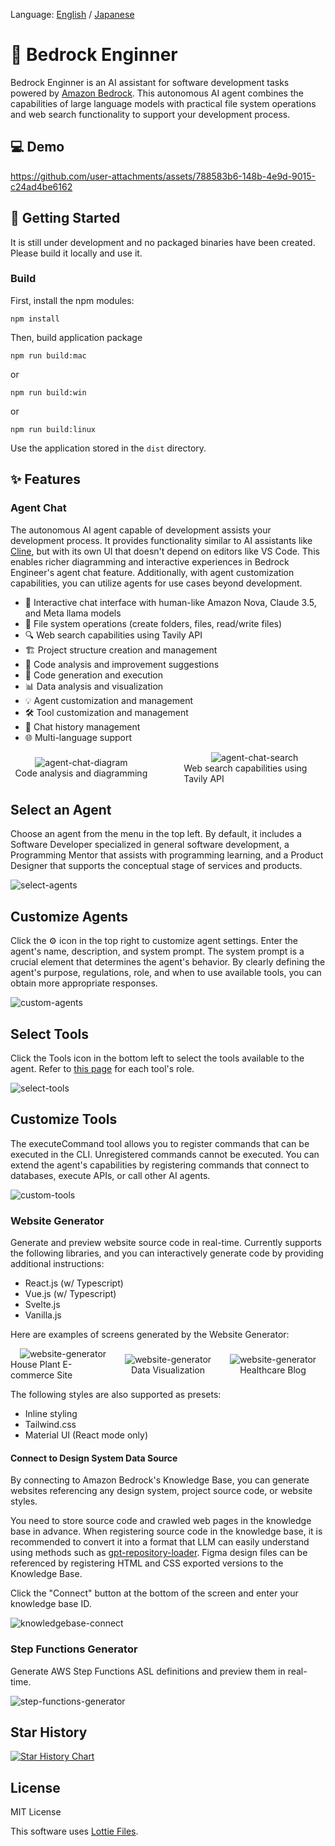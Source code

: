 Language: [English](./README.md) / [Japanese](./README-ja.md)

# 🧙 Bedrock Enginner

Bedrock Enginner is an AI assistant for software development tasks powered by [Amazon Bedrock](https://aws.amazon.com/bedrock/). This autonomous AI agent combines the capabilities of large language models with practical file system operations and web search functionality to support your development process.

## 💻 Demo

https://github.com/user-attachments/assets/788583b6-148b-4e9d-9015-c24ad4be6162

## 🍎 Getting Started

It is still under development and no packaged binaries have been created. Please build it locally and use it.

### Build

First, install the npm modules:

```
npm install
```

Then, build application package

```
npm run build:mac
```

or

```
npm run build:win
```

or

```
npm run build:linux
```

Use the application stored in the `dist` directory.

## ✨ Features

### Agent Chat

The autonomous AI agent capable of development assists your development process. It provides functionality similar to AI assistants like [Cline](https://github.com/cline/cline), but with its own UI that doesn't depend on editors like VS Code. This enables richer diagramming and interactive experiences in Bedrock Engineer's agent chat feature. Additionally, with agent customization capabilities, you can utilize agents for use cases beyond development.

- 💬 Interactive chat interface with human-like Amazon Nova, Claude 3.5, and Meta llama models
- 📁 File system operations (create folders, files, read/write files)
- 🔍 Web search capabilities using Tavily API
- 🏗️ Project structure creation and management
- 🧐 Code analysis and improvement suggestions
- 📝 Code generation and execution
- 📊 Data analysis and visualization
- 💡 Agent customization and management
- 🛠️ Tool customization and management
- 🔄 Chat history management
- 🌐 Multi-language support

<div style="display: flex; justify-content: space-between;">
  <div style="width: 45%; display: flex; flex-direction: column; justify-content: center; align-items: center;">
    <img src="./assets/agent-chat-diagram.png" alt="agent-chat-diagram">
    <span>Code analysis and diagramming</span>
  </div>
  <div style="width: 45%; display: flex; flex-direction: column; justify-content: center; align-items: center;">
    <img src="./assets/agent-chat-search.png" alt="agent-chat-search">
    <span>Web search capabilities using Tavily API</span>
  </div>
</div>

## Select an Agent

Choose an agent from the menu in the top left. By default, it includes a Software Developer specialized in general software development, a Programming Mentor that assists with programming learning, and a Product Designer that supports the conceptual stage of services and products.

![select-agents](./assets/select-agents.png)

## Customize Agents

Click the ⚙️ icon in the top right to customize agent settings. Enter the agent's name, description, and system prompt. The system prompt is a crucial element that determines the agent's behavior. By clearly defining the agent's purpose, regulations, role, and when to use available tools, you can obtain more appropriate responses.

![custom-agents](./assets/custom-agents.png)

## Select Tools

Click the Tools icon in the bottom left to select the tools available to the agent. Refer to [this page](./src/preload/tools/tools.ts) for each tool's role.

![select-tools](./assets/select-tools.png)

## Customize Tools

The executeCommand tool allows you to register commands that can be executed in the CLI. Unregistered commands cannot be executed. You can extend the agent's capabilities by registering commands that connect to databases, execute APIs, or call other AI agents.

![custom-tools](./assets/custom-tools.png)

### Website Generator

Generate and preview website source code in real-time. Currently supports the following libraries, and you can interactively generate code by providing additional instructions:

- React.js (w/ Typescript)
- Vue.js (w/ Typescript)
- Svelte.js
- Vanilla.js

Here are examples of screens generated by the Website Generator:

<div style="display: flex; justify-content: space-between;">
  <div style="width: 45%; display: flex; flex-direction: column; justify-content: center; align-items: center;">
    <img src="./assets/website-generator.png" alt="website-generator">
    <span>House Plant E-commerce Site</span>
  </div>
  <div style="width: 45%; display: flex; flex-direction: column; justify-content: center; align-items: center;">
    <img src="./assets/website-generator-data-visualization.png" alt="website-generator">
    <span>Data Visualization</span>
  </div>
  <div style="width: 45%; display: flex; flex-direction: column; justify-content: center; align-items: center;">
    <img src="./assets/website-generator-healthcare.png" alt="website-generator">
    <span>Healthcare Blog</span>
  </div>
</div>

The following styles are also supported as presets:

- Inline styling
- Tailwind.css
- Material UI (React mode only)

#### Connect to Design System Data Source

By connecting to Amazon Bedrock's Knowledge Base, you can generate websites referencing any design system, project source code, or website styles.

You need to store source code and crawled web pages in the knowledge base in advance. When registering source code in the knowledge base, it is recommended to convert it into a format that LLM can easily understand using methods such as [gpt-repository-loader](https://github.com/mpoon/gpt-repository-loader). Figma design files can be referenced by registering HTML and CSS exported versions to the Knowledge Base.

Click the "Connect" button at the bottom of the screen and enter your knowledge base ID.

![knowledgebase-connect](./assets//knowledgebase-connect.gif)

### Step Functions Generator

Generate AWS Step Functions ASL definitions and preview them in real-time.

![step-functions-generator](./assets/step-functions-generator.png)

## Star History

[![Star History Chart](https://api.star-history.com/svg?repos=daisuke-awaji/bedrock-engineer&type=Date)](https://star-history.com/#daisuke-awaji/bedrock-engineer&Date)

## License

MIT License

This software uses [Lottie Files](https://lottiefiles.com/free-animation/robot-futuristic-ai-animated-xyiArJ2DEF).